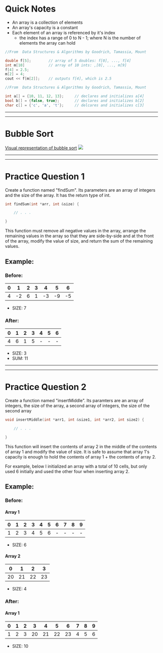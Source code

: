 # Quick Notes #
- An array is a collection of elements
- An array's capacity is a constant
- Each element of an array is referenced by it's index
  - the index has a range of 0 to N - 1; where N is the number of elements the array can hold

```C++
//From  Data Structures & Algorithms by Goodrich, Tamassia, Mount

double f[5];        // array of 5 doubles: f[0], ..., f[4]
int m[10]           // array of 10 ints: ,[0], ..., m[9]
f[4] = 2.5;
m[2] = 4;
cout << f[m[2]];    // outputs f[4], which is 2.5

```
```C++
//From  Data Structures & Algorithms by Goodrich, Tamassia, Mount

int a[] = {10, 11, 12, 13};     // declares and initializes a[4]
bool b[] = {false, true};       // declares and initializes b[2]
char c[] = {'c', 'a', 't'};     // delcares and initializes c[3]

```

- - - -
- - - -

# Bubble Sort #

[Visual representation of bubble sort](https://visualgo.net/en/sorting)
![](http://i.imgur.com/M7KS24j.gif)

- - - -
- - - -

# Practice Question 1 #

Create a function named "findSum". Its parameters are an array of integers and the size of the array. 
It has the return type of int.

```C++
int findSum(int *arr, int &size) {

    // . . .

}
```

This function must remove all negative values in the array, arrange the remaining values in the array 
so that they are side-by-side and at the front of the array, modify the value of size, and return the
sum of the remaining values.

## Example: ##

### Before: ###

  0  |  1  |  2  |  3  |  4  |  5  |  6     
---- | --- | --- | --- | --- | --- | ----
  4  | -2  |  6  |  1  | -3  | -9  | -5  
  
- SIZE: 7


### After: ###

  0  |  1  |  2  |  3  |  4  |  5  |  6  
---- | --- | --- | --- | --- | --- | ----
  4  |  6  |  1  |  5  |  -  |  -  |  -  

- SIZE: 3
- SUM: 11

- - - -
- - - -

# Practice Question 2 #

Create a function named "insertMiddle". Its paramters are an array of integers, the size of the array, a
second array of integers, the size of the second array

```C++
void insertMiddle(int *arr1, int &size1, int *arr2, int size2) {

    // . . .

}
```

This function will insert the contents of array 2 in the middle of the contents of array 1 and modify the
value of size. It is safe to assume that array 1's capacity is enough to hold  the contents of array 1 + the 
contents of array 2.

For example, below I initialized an array with a total of 10 cells, but only used 6 initially and used the
other four when inserting array 2.


## Example: ##

### Before: ###

#### Array 1 ####
  0  |  1  |  2  |  3  |  4  |  5  |  6  |  7  |  8  |  9  
---- | --- | --- | --- | --- | --- | --- | --- | --- | ----
  1  |  2  |  3  |  4  |  5  |  6  |  -  |  -  |  -  |  -  
  
- SIZE: 6

#### Array 2 ####
  0  |  1  |  2  |  3   
---- | --- | --- | ----
 20  | 21  | 22  | 23 
 
- SIZE: 4


### After: ###

#### Array 1 ####
  0  |  1  |  2  |  3  |  4  |  5  |  6  |  7  |  8  |  9  
---- | --- | --- | --- | --- | --- | --- | --- | --- | ----
  1  |  2  |  3  | 20  | 21  | 22  | 23  |  4  |  5  |  6  
  
- SIZE: 10
